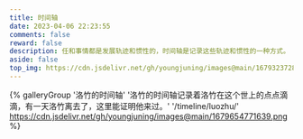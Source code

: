 ```yaml
---
title: 时间轴
date: 2023-04-06 22:23:55
comments: false
reward: false
description: 任和事情都是发展轨迹和惯性的，时间轴是记录这些轨迹和惯性的一种方式。
aside: false
top_img: https://cdn.jsdelivr.net/gh/youngjuning/images@main/1679323728659.png
---
```


{% galleryGroup '洛竹的时间轴' '洛竹的时间轴记录着洛竹在这个世上的点点滴滴，有一天洛竹离去了，这里能证明他来过。' '/timeline/luozhu/' https://cdn.jsdelivr.net/gh/youngjuning/images@main/1679654771639.png %}
